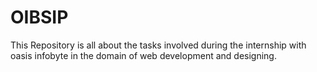 # OIBSIP
This Repository is all about the tasks involved during the internship with oasis infobyte in the domain of web development and designing.
